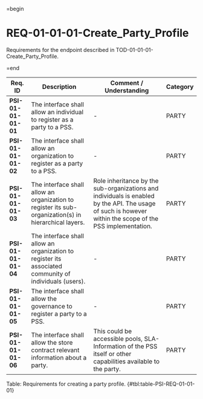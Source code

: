 =begin

# REQ-01-01-01-Create_Party_Profile

Requirements for the endpoint described in TOD-01-01-01-Create_Party_Profile.

=end

| Req. ID | Description | Comment / Understanding | Category |
| ------- | ----------- | ----------------------- | -------- |
| __PSI-01-01-01-01__ | The interface shall allow an individual to register as a party to a PSS. | - | PARTY |
| __PSI-01-01-01-02__ | The interface shall allow an organization to register as a party to a PSS. | - | PARTY |
| __PSI-01-01-01-03__ | The interface shall allow an organization to register its sub-organization(s) in hierarchical layers. | Role inheritance by the sub-organizations and individuals is enabled by the API. The usage of such is however within the scope of the PSS implementation. | PARTY |
| __PSI-01-01-01-04__ | The interface shall allow an organization to register its associated community of individuals (users). | - | PARTY |
| __PSI-01-01-01-05__ | The interface shall allow the governance to register a party to a PSS. | - | PARTY |
| __PSI-01-01-01-06__ | The interface shall allow the store contract relevant information about a party. | This could be accessible pools, SLA-Information of the PSS itself or other capabilities available to the party. | PARTY |

Table: Requirements for creating a party profile. {#tbl:table-PSI-REQ-01-01-01}
